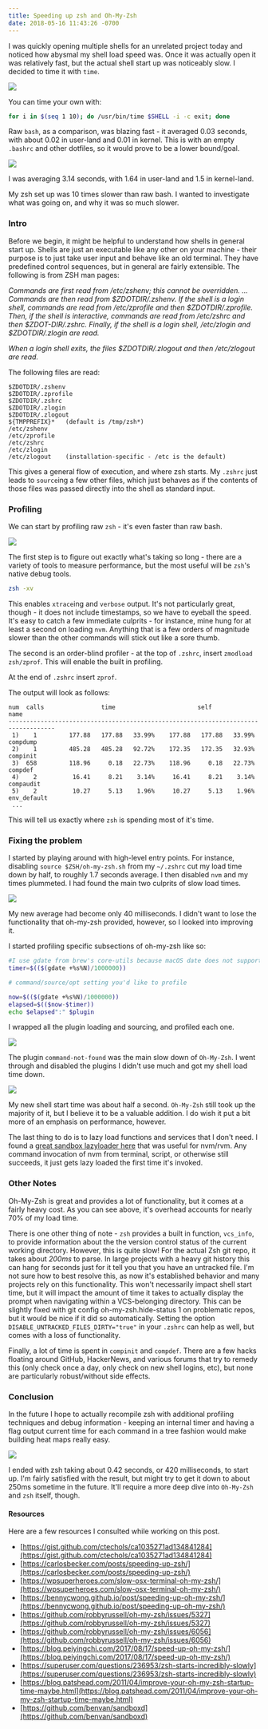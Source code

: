 ```yaml
---
title: Speeding up zsh and Oh-My-Zsh
date: 2018-05-16 11:43:26 -0700
---
```


I was quickly opening multiple shells for an unrelated project today and noticed how abysmal my shell load speed was. Once it was actually open it was relatively fast, but the actual shell start up was noticeably slow. I decided to time it with `time`.

<img src="/images/origzsh.png">

You can time your own with: 

```bash
for i in $(seq 1 10); do /usr/bin/time $SHELL -i -c exit; done
``` 

Raw `bash`, as a comparison, was blazing fast - it averaged 0.03 seconds, with about 0.02 in user-land and 0.01 in kernel. This is with an empty `.bashrc` and other dotfiles, so it would prove to be a lower bound/goal.

<img src="/images/rawbash.png">

I was averaging 3.14 seconds, with 1.64 in user-land and 1.5 in kernel-land. 

My zsh set up was 10 times slower than raw bash. I wanted to investigate what was going on, and why it was so much slower. 

### Intro

Before we begin, it might be helpful to understand how shells in general start up. Shells are just an executable like any other on your machine - their purpose is to just take user input and behave like an old terminal. They have predefined control sequences, but in general are fairly extensible. The following is from ZSH man pages:

<i>Commands are first read from /etc/zshenv; this cannot be overridden. ... Commands are then read from $ZDOTDIR/.zshenv. If the shell is a login shell, commands are read from /etc/zprofile and then $ZDOTDIR/.zprofile. Then, if the shell is interactive, commands are read from /etc/zshrc and then $ZDOT-DIR/.zshrc. Finally, if the shell is a login shell, /etc/zlogin and $ZDOTDIR/.zlogin are read.</i>

<i>When a login shell exits, the files $ZDOTDIR/.zlogout and then /etc/zlogout are read.</i>

The following files are read:

```
$ZDOTDIR/.zshenv
$ZDOTDIR/.zprofile
$ZDOTDIR/.zshrc
$ZDOTDIR/.zlogin
$ZDOTDIR/.zlogout
${TMPPREFIX}*   (default is /tmp/zsh*)
/etc/zshenv
/etc/zprofile
/etc/zshrc
/etc/zlogin
/etc/zlogout    (installation-specific - /etc is the default)
```

This gives a general flow of execution, and where zsh starts. My `.zshrc` just leads to `source`ing a few other files, which just behaves as if the contents of those files was passed directly into the shell as standard input. 

### Profiling

We can start by profiling raw `zsh` - it's even faster than raw bash. 

<img src="/images/rawzsh.png">

The first step is to figure out exactly what's taking so long - there are a variety of tools to measure performance, but the most useful will be `zsh`'s native debug tools. 

```bash
zsh -xv
```

This enables `xtrace`ing and `verbose` output. It's not particularly great, though - it does not include timestamps, so we have to eyeball the speed. It's easy to catch a few immediate culprits - for instance, mine hung for at least a second on loading `nvm`. Anything that is a few orders of magnitude slower than the other commands will stick out like a sore thumb. 

The second is an order-blind profiler - at the top of `.zshrc`, insert `zmodload zsh/zprof`. This will enable the built in profiling.

At the end of `.zshrc` insert `zprof`.

The output will look as follows:

	num  calls                time                       self            name
	-----------------------------------------------------------------------------------
	 1)    1         177.88   177.88   33.99%    177.88   177.88   33.99%  compdump
	 2)    1         485.28   485.28   92.72%    172.35   172.35   32.93%  compinit
	 3)  658         118.96     0.18   22.73%    118.96     0.18   22.73%  compdef
	 4)    2          16.41     8.21    3.14%     16.41     8.21    3.14%  compaudit
	 5)    2          10.27     5.13    1.96%     10.27     5.13    1.96%  env_default
	 ...

This will tell us exactly where `zsh` is spending most of it's time. 

### Fixing the problem

I started by playing around with high-level entry points. For instance, disabling `source $ZSH/oh-my-zsh.sh` from my `~/.zshrc` cut my load time down by half, to roughly 1.7 seconds average. I then disabled `nvm` and my times plummeted. I had found the main two culprits of slow load times. 

<img src="/images/zshNoOmzNoNvm.png">

My new average had become only 40 milliseconds. I didn't want to lose the functionality that oh-my-zsh provided, however, so I looked into improving it. 

I started profiling specific subsections of oh-my-zsh like so: 

```bash
#I use gdate from brew's core-utils because macOS date does not support nanoseconds
timer=$(($(gdate +%s%N)/1000000)) 

# command/source/opt setting you'd like to profile

now=$(($(gdate +%s%N)/1000000))
elapsed=$(($now-$timer))
echo $elapsed":" $plugin
```

I wrapped all the plugin loading and sourcing, and profiled each one.

<img src="/images/profiledfuncs.png">

The plugin `command-not-found` was the main slow down of `Oh-My-Zsh`. I went through and disabled the plugins I didn't use much and got my shell load time down. 

<img src="/images/postopt.png">

My new shell start time was about half a second. `Oh-My-Zsh` still took up the majority of it, but I believe it to be a valuable addition. I do wish it put a bit more of an emphasis on performance, however. 

The last thing to do is to lazy load functions and services that I don't need. I found a [great sandbox lazyloader here](https://github.com/benvan/sandboxd) that was useful for nvm/rvm. Any command invocation of nvm from terminal, script, or otherwise still succeeds, it just gets lazy loaded the first time it's invoked. 

### Other Notes

Oh-My-Zsh is great and provides a lot of functionality, but it comes at a fairly heavy cost. As you can see above, it's overhead accounts for nearly 70% of my load time. 

There is one other thing of note - `zsh` provides a built in function, `vcs_info`, to provide information about the the version control status of the current working directory. However, this is quite slow! For the actual Zsh git repo, it takes about *200ms* to parse. In large projects with a heavy git history this can hang for seconds just for it tell you that you have an untracked file. I'm not sure how to best resolve this, as now it's established behavior and many projects rely on this functionality. This won't necessarily impact shell start time, but it will impact the amount of time it takes to actually display the prompt when navigating within a VCS-belonging directory. This can be slightly fixed with git config oh-my-zsh.hide-status 1 on problematic repos, but it would be nice if it did so automatically. Setting the option `DISABLE_UNTRACKED_FILES_DIRTY="true"` in your `.zshrc` can help as well, but comes with a loss of functionality. 

Finally, a lot of time is spent in `compinit` and `compdef`. There are a few hacks floating around GitHub, HackerNews, and various forums that try to remedy this (only check once a day, only check on new shell logins, etc), but none are particularly robust/without side effects.

### Conclusion

In the future I hope to actually recompile zsh with additional profiling techniques and debug information - keeping an internal timer and having a flag output current time for each command in a tree fashion would make building heat maps really easy. 

<img src="/images/zsh_final.png">

I ended with zsh taking about 0.42 seconds, or 420 milliseconds, to start up. I'm fairly satisfied with the result, but might try to get it down to about 250ms sometime in the future. It'll require a more deep dive into `Oh-My-Zsh` and `zsh` itself, though.


#### Resources

Here are a few resources I consulted while working on this post.

* [https://gist.github.com/ctechols/ca1035271ad134841284](https://gist.github.com/ctechols/ca1035271ad134841284)
* [https://carlosbecker.com/posts/speeding-up-zsh/](https://carlosbecker.com/posts/speeding-up-zsh/)
* [https://wpsuperheroes.com/slow-osx-terminal-oh-my-zsh/](https://wpsuperheroes.com/slow-osx-terminal-oh-my-zsh/)
* [https://bennycwong.github.io/post/speeding-up-oh-my-zsh/](https://bennycwong.github.io/post/speeding-up-oh-my-zsh/)
* [https://github.com/robbyrussell/oh-my-zsh/issues/5327](https://github.com/robbyrussell/oh-my-zsh/issues/5327)
* [https://github.com/robbyrussell/oh-my-zsh/issues/6056](https://github.com/robbyrussell/oh-my-zsh/issues/6056)
* [https://blog.peiyingchi.com/2017/08/17/speed-up-oh-my-zsh/](https://blog.peiyingchi.com/2017/08/17/speed-up-oh-my-zsh/)
* [https://superuser.com/questions/236953/zsh-starts-incredibly-slowly](https://superuser.com/questions/236953/zsh-starts-incredibly-slowly)
* [https://blog.patshead.com/2011/04/improve-your-oh-my-zsh-startup-time-maybe.html](https://blog.patshead.com/2011/04/improve-your-oh-my-zsh-startup-time-maybe.html)
* [https://github.com/benvan/sandboxd](https://github.com/benvan/sandboxd)